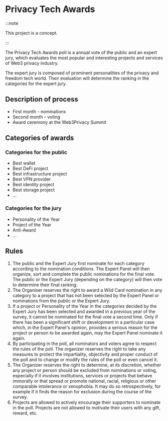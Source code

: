 # Privacy Tech Awards

:::note

This project is a concept.

:::

The Privacy Tech Awards poll is a annual vote of the public and an expert jury, which evaluates the most popular and interesting projects and services of Web3 privacy industry.

The expert jury is composed of prominent personalities of the privacy and freedom tech world. Their evaluation will determine the ranking in the categories for the expert jury.

## Description of process

- First month - nominations
- Second month - voting
- Award ceremony at the Web3Privacy Summit

## Categories of awards

### Categories for the public
- Best wallet
- Best DeFi project
- Best infrastructure project
- Best VPN provider
- Best identity project
- Best storage project
- ...

### Categories for the jury
- Personality of the Year
- Project of the Year
- Anti-Award
- ...

## Rules

1. The public and the Expert Jury first nominate for each category according to the nomination conditions. The Expert Panel will then organize, sort and complete the public nominations for the final vote. The public or the Expert Jury (depending on the category) will then vote to determine their final ranking.
1. The Organiser reserves the right to award a Wild Card nomination in any category to a project that has not been selected by the Expert Panel or nominations from the public or the Expert Jury.
1. If a project or Personality of the Year in the categories decided by the Expert Jury has been selected and awarded in a previous year of the survey, it cannot be nominated for the final vote a second time. Only if there has been a significant shift or development in a particular case which, in the Expert Panel's opinion, provides a serious reason for the project or person to be awarded again, may the Expert Panel nominate it again.
1. By participating in the poll, all nominators and voters agree to respect the rules of the poll. The organizer reserves the right to take any measures to protect the impartiality, objectivity and proper conduct of the poll and to change or modify the rules of the poll or even cancel it.
1. The Organizer reserves the right to determine, at its discretion, whether any project or person should be excluded from nominations or voting, especially if it involves institutions, services or projects that behave immorally or that spread or promote national, racial, religious or other comparable intolerance or xenophobia. It may do so retrospectively, for example if it finds the reason for exclusion during the course of the survey.
1. Projects are allowed to actively encourage their supporters to nominate in the poll. Projects are not allowed to motivate their users with any gift, reward, etc.
